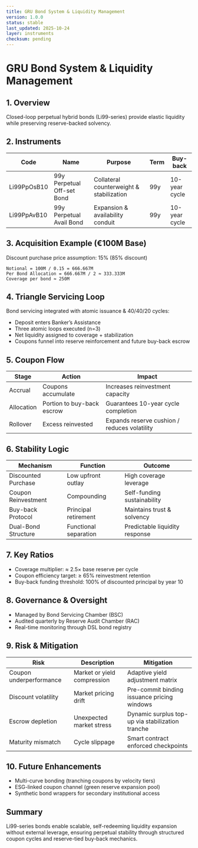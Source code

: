 ```yaml
---
title: GRU Bond System & Liquidity Management
version: 1.0.0
status: stable
last_updated: 2025-10-24
layer: instruments
checksum: pending
---
```

# GRU Bond System & Liquidity Management

## 1. Overview
Closed-loop perpetual hybrid bonds (Li99-series) provide elastic liquidity while preserving reserve-backed solvency.

## 2. Instruments
| Code | Name | Purpose | Term | Buy-back |
|------|------|---------|------|----------|
| Li99PpOsB10 | 99y Perpetual Off-set Bond | Collateral counterweight & stabilization | 99y | 10-year cycle |
| Li99PpAvB10 | 99y Perpetual Avail Bond | Expansion & availability conduit | 99y | 10-year cycle |

## 3. Acquisition Example (€100M Base)
Discount purchase price assumption: 15% (85% discount)
```
Notional = 100M / 0.15 = 666.667M
Per Bond Allocation = 666.667M / 2 ≈ 333.333M
Coverage per bond ≈ 250M
```

## 4. Triangle Servicing Loop
Bond servicing integrated with atomic issuance & 40/40/20 cycles:
- Deposit enters Banker’s Assistance
- Three atomic loops executed (n=3)
- Net liquidity assigned to coverage + stabilization
- Coupons funnel into reserve reinforcement and future buy-back escrow

## 5. Coupon Flow
| Stage | Action | Impact |
|-------|--------|--------|
| Accrual | Coupons accumulate | Increases reinvestment capacity |
| Allocation | Portion to buy-back escrow | Guarantees 10-year cycle completion |
| Rollover | Excess reinvested | Expands reserve cushion / reduces volatility |

## 6. Stability Logic
| Mechanism | Function | Outcome |
|-----------|---------|---------|
| Discounted Purchase | Low upfront outlay | High coverage leverage |
| Coupon Reinvestment | Compounding | Self-funding sustainability |
| Buy-back Protocol | Principal retirement | Maintains trust & solvency |
| Dual-Bond Structure | Functional separation | Predictable liquidity response |

## 7. Key Ratios
- Coverage multiplier: ≈ 2.5× base reserve per cycle
- Coupon efficiency target: ≥ 65% reinvestment retention
- Buy-back funding threshold: 100% of discounted principal by year 10

## 8. Governance & Oversight
- Managed by Bond Servicing Chamber (BSC)
- Audited quarterly by Reserve Audit Chamber (RAC)
- Real-time monitoring through DSL bond registry

## 9. Risk & Mitigation
| Risk | Description | Mitigation |
|------|-------------|-----------|
| Coupon underperformance | Market or yield compression | Adaptive yield adjustment matrix |
| Discount volatility | Market pricing drift | Pre-commit binding issuance pricing windows |
| Escrow depletion | Unexpected market stress | Dynamic surplus top-up via stabilization tranche |
| Maturity mismatch | Cycle slippage | Smart contract enforced checkpoints |

## 10. Future Enhancements
- Multi-curve bonding (tranching coupons by velocity tiers)
- ESG-linked coupon channel (green reserve expansion pool)
- Synthetic bond wrappers for secondary institutional access

## Summary
Li99-series bonds enable scalable, self-redeeming liquidity expansion without external leverage, ensuring perpetual stability through structured coupon cycles and reserve-tied buy-back mechanics.
